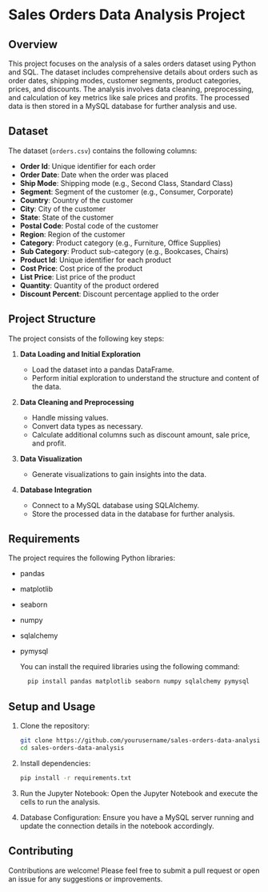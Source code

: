 # Sales Orders Data Analysis Project

## Overview

This project focuses on the analysis of a sales orders dataset using Python and SQL. The dataset includes comprehensive details about orders such as order dates, shipping modes, customer segments, product categories, prices, and discounts. The analysis involves data cleaning, preprocessing, and calculation of key metrics like sale prices and profits. The processed data is then stored in a MySQL database for further analysis and use.

## Dataset

The dataset (`orders.csv`) contains the following columns:
- **Order Id**: Unique identifier for each order
- **Order Date**: Date when the order was placed
- **Ship Mode**: Shipping mode (e.g., Second Class, Standard Class)
- **Segment**: Segment of the customer (e.g., Consumer, Corporate)
- **Country**: Country of the customer
- **City**: City of the customer
- **State**: State of the customer
- **Postal Code**: Postal code of the customer
- **Region**: Region of the customer
- **Category**: Product category (e.g., Furniture, Office Supplies)
- **Sub Category**: Product sub-category (e.g., Bookcases, Chairs)
- **Product Id**: Unique identifier for each product
- **Cost Price**: Cost price of the product
- **List Price**: List price of the product
- **Quantity**: Quantity of the product ordered
- **Discount Percent**: Discount percentage applied to the order

## Project Structure

The project consists of the following key steps:

1. **Data Loading and Initial Exploration**
    - Load the dataset into a pandas DataFrame.
    - Perform initial exploration to understand the structure and content of the data.

2. **Data Cleaning and Preprocessing**
    - Handle missing values.
    - Convert data types as necessary.
    - Calculate additional columns such as discount amount, sale price, and profit.

3. **Data Visualization**
    - Generate visualizations to gain insights into the data.

4. **Database Integration**
    - Connect to a MySQL database using SQLAlchemy.
    - Store the processed data in the database for further analysis.

## Requirements

The project requires the following Python libraries:
- pandas
- matplotlib
- seaborn
- numpy
- sqlalchemy
- pymysql

  You can install the required libraries using the following command:
  ```sh
    pip install pandas matplotlib seaborn numpy sqlalchemy pymysql
## Setup and Usage

1. Clone the repository:
    ```sh
    git clone https://github.com/yourusername/sales-orders-data-analysis.git
    cd sales-orders-data-analysis
    ```

2. Install dependencies:
    ```sh
    pip install -r requirements.txt
    ```

3. Run the Jupyter Notebook:
    Open the Jupyter Notebook and execute the cells to run the analysis.

4. Database Configuration:
    Ensure you have a MySQL server running and update the connection details in the notebook accordingly.

## Contributing

Contributions are welcome! Please feel free to submit a pull request or open an issue for any suggestions or improvements.
